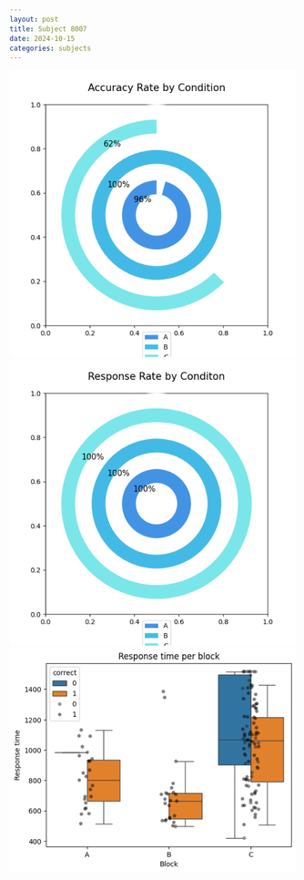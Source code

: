 ```yaml
---
layout: post
title: Subject 8007
date: 2024-10-15
categories: subjects
---
```


![](data/8007/run-14/8007_accuracy_rate.png)
![](data/8007/run-14/8007_response_rate.png)
![](data/8007/run-14/8007_rt.png)
